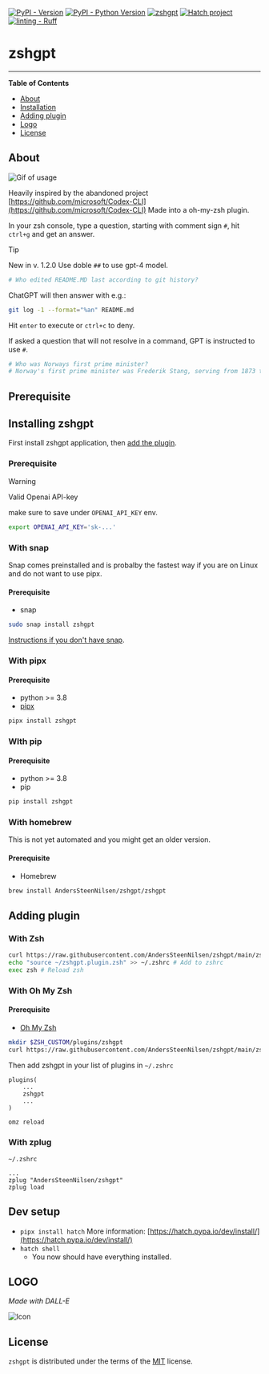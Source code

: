 
[![PyPI - Version](https://img.shields.io/pypi/v/zshgpt.svg)](https://pypi.org/project/zshgpt)
[![PyPI - Python Version](https://img.shields.io/pypi/pyversions/zshgpt.svg)](https://pypi.org/project/zshgpt)
[![zshgpt](https://snapcraft.io/zshgpt/badge.svg)](https://snapcraft.io/zshgpt)
[![Hatch project](https://img.shields.io/badge/%F0%9F%A5%9A-Hatch-4051b5.svg)](https://github.com/pypa/hatch)
[![linting - Ruff](https://img.shields.io/endpoint?url=https://raw.githubusercontent.com/astral-sh/ruff/main/assets/badge/v2.json)](https://github.com/astral-sh/ruff)
# zshgpt

-----

**Table of Contents**

- [About](#about)
- [Installation](#installing-zshgpt)
- [Adding plugin](#adding-plugin)
- [Logo](#logo)
- [License](#license)

## About
![Gif of usage](<Peek 2023-07-17 17-27.gif>)

Heavily inspired by the abandoned project [https://github.com/microsoft/Codex-CLI](https://github.com/microsoft/Codex-CLI)
Made into a oh-my-zsh plugin.

In your zsh console, type a question, starting with comment sign `#`, hit `ctrl+g` and get an answer.

> [!TIP]
> New in v. 1.2.0 Use doble `##` to use gpt-4 model.

```bash
# Who edited README.MD last according to git history?
```
ChatGPT will then answer with e.g.:
```bash
git log -1 --format="%an" README.md
```
Hit `enter` to execute or `ctrl+c` to deny.

If asked a question that will not resolve in a command, GPT is instructed to use `#`.

```bash
# Who was Norways first prime minister?
# Norway's first prime minister was Frederik Stang, serving from 1873 to 1880.
```

## Prerequisite


## Installing zshgpt
First install zshgpt application, then [add the plugin](#adding-plugin).
### Prerequisite
> [!WARNING]
> Valid Openai API-key
>
> make sure to save under `OPENAI_API_KEY` env.
> ```bash
> export OPENAI_API_KEY='sk-...'
> ```
>

### With snap
Snap comes preinstalled and is probalby the fastest way if you are on Linux and do not want to use pipx.
#### Prerequisite
* snap
```sh
sudo snap install zshgpt
```
[Instructions if you don't have snap](https://snapcraft.io/zshgpt#:~:text=Install%20zshgpt%20on%20your%20Linux%20distribution).

### With pipx
#### Prerequisite
* python >= 3.8
* [pipx](https://pypa.github.io/pipx/installation/)
```sh
pipx install zshgpt
```

### WIth pip
#### Prerequisite
* python >= 3.8
* pip
```sh
pip install zshgpt
```

### With homebrew
This is not yet automated and you might get an older version.
#### Prerequisite
* Homebrew
```sh
brew install AndersSteenNilsen/zshgpt/zshgpt
```

## Adding plugin
### With Zsh
```zsh
curl https://raw.githubusercontent.com/AndersSteenNilsen/zshgpt/main/zshgpt.plugin.zsh -o ~ # Copy plugin
echo "source ~/zshgpt.plugin.zsh" >> ~/.zshrc # Add to zshrc
exec zsh # Reload zsh
```

### With Oh My Zsh
#### Prerequisite
* [Oh My Zsh](https://ohmyz.sh/)
```zsh
mkdir $ZSH_CUSTOM/plugins/zshgpt
curl https://raw.githubusercontent.com/AndersSteenNilsen/zshgpt/main/zshgpt.plugin.zsh -o $ZSH_CUSTOM/plugins/zshgpt/zshgpt.plugin.zsh
```
Then add zshgpt in your list of plugins in `~/.zshrc`

```
plugins(
    ...
    zshgpt
    ...
)
```

```zsh
omz reload
```

### With zplug
`~/.zshrc`
```
...
zplug "AndersSteenNilsen/zshgpt"
zplug load
```

## Dev setup

* `pipx install hatch` More information: [https://hatch.pypa.io/dev/install/](https://hatch.pypa.io/dev/install/)
* `hatch shell`
    * You now should have everything installed.


## LOGO
*Made with DALL-E*

![Icon](icon.png)
## License

`zshgpt` is distributed under the terms of the [MIT](https://spdx.org/licenses/MIT.html) license.
